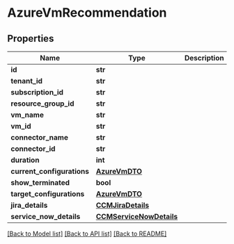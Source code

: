 # AzureVmRecommendation

## Properties
Name | Type | Description | Notes
------------ | ------------- | ------------- | -------------
**id** | **str** |  | [optional] 
**tenant_id** | **str** |  | [optional] 
**subscription_id** | **str** |  | [optional] 
**resource_group_id** | **str** |  | [optional] 
**vm_name** | **str** |  | [optional] 
**vm_id** | **str** |  | [optional] 
**connector_name** | **str** |  | [optional] 
**connector_id** | **str** |  | [optional] 
**duration** | **int** |  | [optional] 
**current_configurations** | [**AzureVmDTO**](AzureVmDTO.md) |  | [optional] 
**show_terminated** | **bool** |  | [optional] 
**target_configurations** | [**AzureVmDTO**](AzureVmDTO.md) |  | [optional] 
**jira_details** | [**CCMJiraDetails**](CCMJiraDetails.md) |  | [optional] 
**service_now_details** | [**CCMServiceNowDetails**](CCMServiceNowDetails.md) |  | [optional] 

[[Back to Model list]](../README.md#documentation-for-models) [[Back to API list]](../README.md#documentation-for-api-endpoints) [[Back to README]](../README.md)


